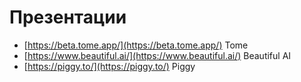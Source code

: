 # Презентации

- [https://beta.tome.app/](https://beta.tome.app/) Tome
- [https://www.beautiful.ai/](https://www.beautiful.ai/) Beautiful AI
- [https://piggy.to/](https://piggy.to/) Piggy
